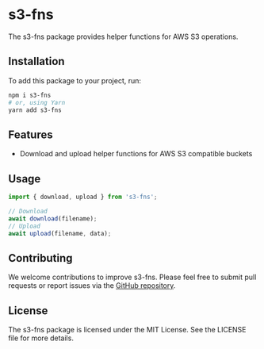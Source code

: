 # s3-fns

The s3-fns package provides helper functions for AWS S3 operations.

## Installation

To add this package to your project, run:

```sh
npm i s3-fns
# or, using Yarn
yarn add s3-fns
```

## Features

- Download and upload helper functions for AWS S3 compatible buckets

## Usage

```js
import { download, upload } from 's3-fns';

// Download
await download(filename);
// Upload
await upload(filename, data);
```

## Contributing

We welcome contributions to improve s3-fns. Please feel free to submit pull requests or report issues via the [GitHub repository](https://github.com/chesscoders/s3-fns).

## License

The s3-fns package is licensed under the MIT License. See the LICENSE file for more details.
